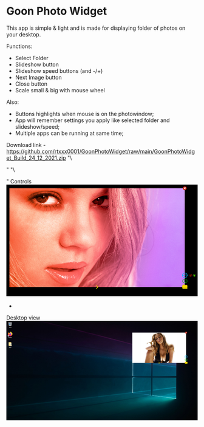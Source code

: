# Goon Photo Widget

This app is simple & light and is made for displaying folder of photos on your desktop. 

Functions:
- Select Folder
- Slideshow button 
- Slideshow speed buttons (and -/+)
- Next Image button
- Close button
- Scale small & big with mouse wheel

Also:
+ Buttons highlights when mouse is on the photowindow;
+ App will remember settings you apply like selected folder and slideshow/speed;
+ Multiple apps can be running at same time;

Download link - https://github.com/rtxxx0001/GoonPhotoWidget/raw/main/GoonPhotoWidget_Build_24_12_2021.zip
"\

"
"\

"
Controls
![myimage-alt-tag](https://raw.githubusercontent.com/rtxxx0001/GoonPhotoWidget/main/GPW1.png)

-

Desktop view
![myimage-alt-tag](https://raw.githubusercontent.com/rtxxx0001/GoonPhotoWidget/main/GPW3.png)
